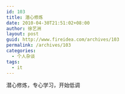 ```yaml
---
id: 103
title: 潜心修炼
date: 2010-04-30T21:51:02+08:00
author: 徐艺洲
layout: post
guid: http://www.fireidea.com/archives/103
permalink: /archives/103
categories:
  - 个人杂谈
tags:
  - it
---
```

<div id="sina_keyword_ad_area2" class="articalContent   ">
  潜心修炼，专心学习，开始低调</p>